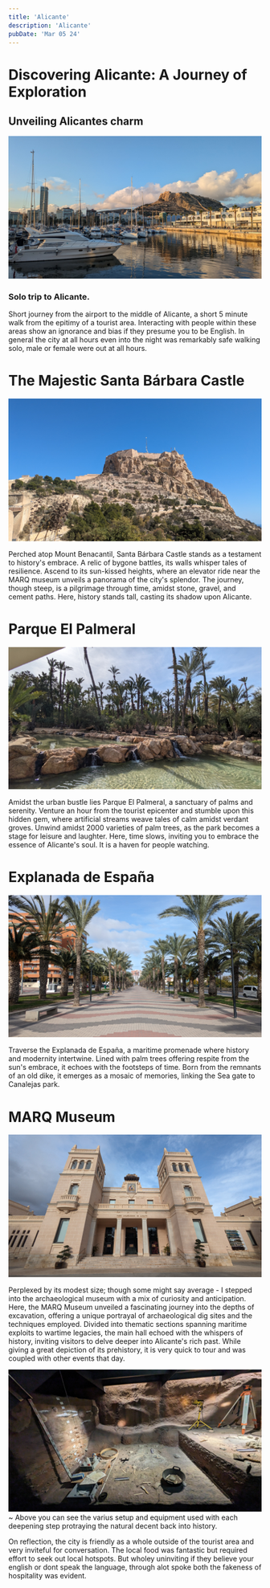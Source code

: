 ```yaml
---
title: 'Alicante'
description: 'Alicante'
pubDate: 'Mar 05 24'
---
```


# Discovering Alicante: A Journey of Exploration

## Unveiling Alicantes charm
![Alt="Image from the harbour"](https://github.com/simpli11ity/selfWebsite/blob/main/src/images/Alicante/PXL_20240306_173139080.jpg?raw=true)

### Solo trip to Alicante. 
Short journey from the airport to the middle of Alicante, a short 5 minute walk from the epitimy of a tourist area. Interacting with people within these areas show an ignorance and bias if they presume you to be English.  In general the city at all hours even into the night was remarkably safe walking solo, male or female were out at all hours.

# The Majestic Santa Bárbara Castle


![Alt="Santa Bárbara Castle"](https://github.com/simpli11ity/selfWebsite/blob/main/src/images/Alicante/PXL_20240306_124053078.jpg?raw=true)

Perched atop Mount Benacantil, Santa Bárbara Castle stands as a testament to history's embrace. A relic of bygone battles, its walls whisper tales of resilience. Ascend to its sun-kissed heights, where an elevator ride near the MARQ museum unveils a panorama of the city's splendor. The journey, though steep, is a pilgrimage through time, amidst stone, gravel, and cement paths. Here, history stands tall, casting its shadow upon Alicante.  

# Parque El Palmeral
![Alt="Parc El Palmerar"](https://github.com/simpli11ity/selfWebsite/blob/main/src/images/Alicante/PXL_20240307_141957857.jpg?raw=true)

Amidst the urban bustle lies Parque El Palmeral, a sanctuary of palms and serenity. Venture an hour from the tourist epicenter and stumble upon this hidden gem, where artificial streams weave tales of calm amidst verdant groves. Unwind amidst 2000 varieties of palm trees, as the park becomes a stage for leisure and laughter. Here, time slows, inviting you to embrace the essence of Alicante's soul.  It is a haven for people watching.

# Explanada de España

![Alt="Parc El Palmerar"](https://github.com/simpli11ity/selfWebsite/blob/main/src/images/Alicante/PXL_20240307_151158286.jpg?raw=true)

Traverse the Explanada de España, a maritime promenade where history and modernity intertwine. Lined with palm trees offering respite from the sun's embrace, it echoes with the footsteps of time. Born from the remnants of an old dike, it emerges as a mosaic of memories, linking the Sea gate to Canalejas park.

# MARQ Museum

![Alt="Marq Museum"](https://github.com/simpli11ity/selfWebsite/blob/main/src/images/Alicante/PXL_20240307_161006951.jpg?raw=true)


Perplexed by its modest size; though some might say average - I stepped into the archaeological museum with a mix of curiosity and anticipation. Here, the MARQ Museum unveiled a fascinating journey into the depths of excavation, offering a unique portrayal of archaeological dig sites and the techniques employed. Divided into thematic sections spanning maritime exploits to wartime legacies, the main hall echoed with the whispers of history, inviting visitors to delve deeper into Alicante's rich past.  While giving a great depiction of its prehistory, it is very quick to tour and was coupled with other events that day.

![Alt="Archeology section"](https://github.com/simpli11ity/selfWebsite/blob/main/src/images/Alicante/PXL_20240307_162138250.jpg?raw=true)
~ Above you can see the varius setup and equipment used with each deepening step protraying the natural decent back into history.

On reflection, the city is friendly as a whole outside of the tourist area and very inviteful for conversation.  The local food was fantastic but required effort to seek out local hotspots.  But wholey uninviting if they believe your english or dont speak the language, through alot spoke both the fakeness of hospitality was evident.